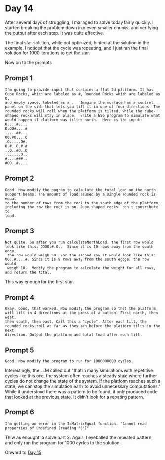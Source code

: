 # Day 14

After several days of struggling, I managed to solve today fairly quickly. I started breaking the problem down into 
even smaller chunks, and verifying the output after each step. It was quite effective.

The final star solution, while not optimized, hinted at the solution in the example. I noticed that the cycle was repeating,
and I just ran the final solution for 1000 iterations to get the star.

Now on to the prompts

## Prompt 1
```
I'm going to provide input that contains a flat 2d platform. It has Cube Rocks, which are labeled as #, Rounded Rocks which are labeled as O,
and empty space, labeled as a .   Imagine the surface has a control panel on the side that lets you tilt it in one of four directions. The
rounded rocks will roll when the platform is tilted, while the cube-shaped rocks will stay in place.  write a ES6 program to simulate what
would happen if platform was tilted north.  Here is the input:
O....#....
O.OO#....#
.....##...
OO.#O....O
.O.....O#.
O.#..O.#.#
..O..#O..O
.......O..
#....###..
#OO..#....
```

## Prompt 2
```
Good. Now modify the pogram to calculate the total load on the north support beams. The amount of load caused by a single rounded rock is equal
to the number of rows from the rock to the south edge of the platform, including the row the rock is on. Cube-shaped rocks  don't contribute to
load.
```

## Prompt 3
```
Not quite. So after you run calculateNorthLoad, the first row would look like this: OOOO.#.O..  Since it is 10 rows away from the south edge,
 the row would weigh 50. For the second row it would look like this: OO..#....#. Since it is 9 rows away from the south egdge, the row would
 weigh 18.  Modify the program to calculate the weight for all rows, and return the total. 
```
This was enough for the first star.

## Prompt 4
```
Okay. Good, that worked. Now modify the program so that the platform will tilt in 4 directions at the press of a button. First north, then west,
then south, then east. Call this a "cycle". After each tilt, the rounded rocks roll as far as they can before the platform tilts in the next
direction. Output the platform and total load after each tilt.

```

## Prompt 5
```
Good. Now modify the program to run for 1000000000 cycles.
```  
Interestingly, the LLM called out "that in many simulations with repetitive cycles like this one, the system often reaches a steady state where 
further cycles do not change the state of the system. If the platform reaches such a state, we can stop the simulation early to avoid unnecessary 
computations."  While it understood there was a pattern to be found, it only produced code that looked at the previous state. It didn't look for a
repating pattern.


## Prompt 6
```
I'm getting an error in the IsMatrixEqual function. "Cannot read properties of undefined (reading '0')"
```

Thiw as enought to solve part 2. Again, I eyeballed the repeated pattern, and only ran the program for 1000 cycles to the solution. 

Onward to [Day 15](https://github.com/ctborg/AoC/tree/master/2023/Day14)
